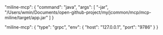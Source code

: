 "miline-mcp": {
"command": "java",
"args": [
"-jar",
"/Users/wmin/Documents/open-github-project/my/jcommon/mcp/mcp-miline/target/app.jar"
]
}

"miline-mcp": {
"type": "grpc",
"env": {
"host": "127.0.0.1",
"port": "9786"
}
}